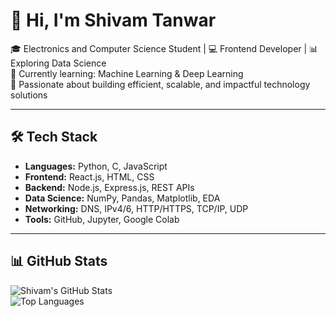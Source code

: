 # 👋 Hi, I'm Shivam Tanwar  

🎓 Electronics and Computer Science Student | 💻 Frontend Developer | 📊 Exploring Data Science  
🌱 Currently learning: Machine Learning & Deep Learning  
🚀 Passionate about building efficient, scalable, and impactful technology solutions  

---

## 🛠️ Tech Stack
- **Languages:** Python, C, JavaScript  
- **Frontend:** React.js, HTML, CSS  
- **Backend:** Node.js, Express.js, REST APIs  
- **Data Science:** NumPy, Pandas, Matplotlib, EDA  
- **Networking:** DNS, IPv4/6, HTTP/HTTPS, TCP/IP, UDP  
- **Tools:** GitHub, Jupyter, Google Colab  

---

## 📊 GitHub Stats
![Shivam's GitHub Stats](https://github-readme-stats.vercel.app/api?username=r3d-slayer&show_icons=true&theme=radical)  
![Top Languages](https://github-readme-stats.vercel.app/api/top-langs/?username=r3d-slayer&layout=compact&theme=radical)  

